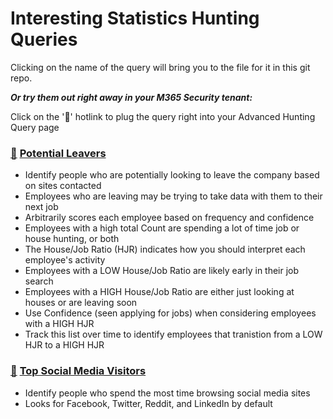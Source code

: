 # Interesting Statistics Hunting Queries

Clicking on the name of the query will bring you to the file for it in this git repo.

***Or try them out right away in your M365 Security tenant:***

Click on the '🔎' hotlink to plug the query right into your Advanced Hunting Query page

### [🔎](https://security.microsoft.com/v2/advanced-hunting?query=H4sIAAAAAAAAA9VZ227bRhDd5wL9B1YvlVrFlxRtgbYKEDht7CBNC9lGHwNaoi4RRSkkLVlBP74zZ2bJXYuU5FJAEBiWyOXs3OfscHRqTs2zL_jva_MVWXBqAnNjJmZqMrr6aO5NZFKzoeupGdJ1YnK6GtF_BIrIzM3SxGZBNJGu5bQ_pM-APlNaC4hiQfd2d0j0MXjGtBaaFa0lZqw7mX5A9Mw3pPWNOXF0uzLvzDVp2De35oK-r8xfWPnFofm9Qqc1yWDurFMA-8a4y6EZaxQQvwXZm3iaZ8SJ9R4WOobQewGqBXkigE1zUH-glTusp5DC_DI8mShn4dItaO7AaeLZeKNeuCz2n5o3yrkPz07pLjBtonhDKx1ER3Qc4LnYzPLX9L0BH7ZFNIqJUnbkiO4StuaIZkgcJhVx_RYc-SlLX8GbfmT2e_0txeof-t5vmfV-TPczupJsibAeazYmRb5M4Unr-0zpBo-8ul-_S8qm1_R5uH6R7o9UA96Ta34sSPMyZ3IvH7Ii_qWlfiVk4JB4FtxqLl3gyaioyAFW23gawS8hWbqEpyy_kcoTL2XImTU0T7TeEloVjmmxq6q6633GuejncYqMmWmkBFNifEv1rNRzZQXl8K-PNZu9OJNDUqKcp7CGbU6BI372iZ5W0m4bPjcmN0f0WCvb9WheoHeP_l_R9QrIEZEfEmQK7_yXng0LjyaofJ_6HXmPo9aFdxeUMWO6G5KfE83VlD4tryWi8YFWd3O6oBpJURWsbclHtF2iYnjtPfHKEOn2DumdQv6cpD1zKmOXJMmfNvYG-neo_paP6Fsn46S4dvdeUwRe7d15jWiybp0ne9fySXRNZHEtZKgiqfx2QdfBLvbp39BlrtLr9okFpV6MN4LVMz2jevhO1EdXXl5uigy0MdiW_KuX1yVSX-oJ62aL7wXesQYOzug0WKncMkPXiuQRsEsQKUN3wNgTmBfAizFxaJsfzBnp0qnc24e20vHc4sSyCMu8pkDawLTMJ7qOgWlrunNzzZ4Oh3JKcXrEiEd6JF7WdqY_lnabhpwmwHPW7Dh8RpqTUWOvzUGfU3aEwKHWwZnxTSW_EbI5wrkW032gZ6q_HjgeaSaPO32JUYp6YZyRLryUnRfnOfNvJi-juwz3oWbtSWXmWS1O6P7e0UV6nbn2AYwXd9AgrNUzo_1z-gth4adCX5uZZfffg0y5bisCupRiWUZ0zG2GsygDurQrPNCBbpsaTPbRTHrNLw_JbFfZrIYG2g2L3c14jekJZ1hGti2OgIoWJ7jDaMaJUV_euAb0eY9zrzn-ZIiydDYTvBE113SubwXH0U8qL0elzxufKSeUp0PzI3htiloYEs2myMYSwZphlbw_p9Q9-nOJEo1Y-piey7RgoBOSgaLOHXJwXvBsps3SPHgnQol29q1tSVcPht-aGblYNld_Qu_w8ibgTwoC5I5crdDv811THaX2JC7Dykz6_9wlk2awbE2rx-W-IO3ljaeOb9VJIsi9-wwRmuOfHlWnxq7-O0bnk0M_od_VR0sfXiV9W0b1W-Z-DhHlq8wH-c3CncP1wHVEf-2a05rj2EPkWo6X3effm7qTvoq-U6NV6SHZ4c6Dnq5lqk-GtIMjMVTcmGNvHZcOVXwV9bYNLOO5fu-TdebQ11l_RZb3t84ssVyk32A1NjLt5Pp_rzjZJpsvUTMhMqGPvBBMHRjp5rvwzSU9s9c32guK914S5UdIzjS3OKssra9ZyW1avJm2ai2rnqa5EfXrtsq6cqpgZc-dc8iupbD1Xk8_SxcBKeWtIXPWQ7wdtoAAoeqaABvaNdHgKPpn6uF_4i2eibcacXlr5G2248wBX5Jud9AyBWZukJNsU3lmSQ8_wam1NDL_TLVCU0Sdp4gPlKMSl3KO9wKxOt-iPKe8trTVMZZ5pLX78fw9dWgSaMcxefCkZEB5puyCNtc5eTkJTmGRIMWqFvH6BUc7VXlcoz4GsG1nB0bpOyeTd2GY68fn-DzXKD5NRl099bayLIAdriQ7qX-gXTFpOsTe7V5ZfosQ302cKg8UY6SahI69FmuV2V8MNqbuN4b632wCzFTdSfYA52dAXejPpPdP9B2g_1sAC5hDOSvPwTlTexaqkTuDD8maIbr2qv7FVv4hWPun5wOLKK_0rWBg7JTIouTnR-Yymrsy9Dfk0Bn19ecOmld1Y9Ix2apimX_gd6-46Dx6OreULrhtXmt9Js60tAVdu-Ya_rATU7eXK-PQNcGjvqLeEkv7uEq6Rn6lEuTvwbNlF3lLWZWAZnvq6p9QnRqqqhmG0O7qzSwSV3m1tPg_zGGbKP4eAAA&timeRangeId=SetInQuery) [Potential Leavers](PotentialLeavers.kusto)

- Identify people who are potentially looking to leave the company based on sites contacted
- Employees who are leaving may be trying to take data with them to their next job
- Arbitrarily scores each employee based on frequency and confidence
- Employees with a high total Count are spending a lot of time job or house hunting, or both
- The House/Job Ratio (HJR) indicates how you should interpret each employee's activity
- Employees with a LOW  House/Job Ratio are likely early in their job search
- Employees with a HIGH House/Job Ratio are either just looking at houses or are leaving soon
- Use Confidence (seen applying for jobs) when considering employees with a HIGH HJR
- Track this list over time to identify employees that tranistion from a LOW HJR to a HIGH HJR

### [🔎](https://security.microsoft.com/v2/advanced-hunting?query=H4sIAAAAAAAAA61V247TMBCdZyT-IexTI5UtEo-oSKhd0CJuoiyvKE2ypdtcqiSlFPHxnDl2Lt263aCtrCj2eObMGc94PJKRePJNclnjP8M_lKUEkmD1UWKJuPLkO_4lvgoaBWZP5Ql0Yqw9SCPMMsyX_GLsezLGN8X8FyQh_tfQuIW1Wv7FXkRE1c-wX93T_gSvKf5DyD_AaoGhbD5D-wZ2ccNCsdZY5XIH6WmkiWygWVi2LY5hu4ZmQdkPYJVAzGRwwrvf-E_h7Tms1xiJ7E56UlQPuGrr2dGXf41j-B7zcdnMu7YzZGD6oOWM2VRu_n-fbo2TWZnxpRWjeS6Y6QUir_V8WumZfiGX1Ho_ZmciaHndQWPJ07zeq8BdU2v1aR_6eEWU_Ui0mres75VcQW4Q2yrbyk_y1si-EivHfox4Ct6XkN4qRK-sNNcXYBEQfY69HLiX1Eqx082_R6_9UZWnRlqRz3kwE85X9s5nZ0ItiBeR7T7iiJ0nlt-QJqjHiOeaQGPbYN02vSXk7gaoAe9i35w8c7IKgFpaHo9Bydgpd6y78AyIBTFXj8YJEV_WQSlxcilGwNv0h2gT2G1oOSaGmQ_srTz0VUJPEVbsjyVvy8Ch58N6zh7o6hOuuFomnrzm3X8pLxy33P3OmBve19d76M_x3ilCQon7BCes1JS8FDWgx5z77uz0RZ5ivqBW_coG7DixfQsXD-Tt-NkO985SV28xTzBqjbHtqCaegbwDgulzLcYFWQ7RJzedXm6q4n6MKrsivyXWY3kD5LaWbvByZNQ57OWu-vI7cWuXqZpouxUSMe-h_APcSoKkuggAAA&timeRangeId=week) [Top Social Media Visitors](TopSocialMedia.kusto)

- Identify people who spend the most time browsing social media sites
- Looks for Facebook, Twitter, Reddit, and LinkedIn by default
